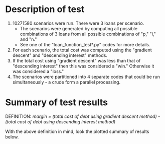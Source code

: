 # Description of test
1. 10271580 scenarios were run. There were 3 loans per scenario.
    * The scenarios were generated by computing all possible combinations of 
    3 loans from all possible combinations of "p," "i," and "n."
    * See one of the "loan_function_test*.py" codes for more details.
2. For each scenario, the total cost was computed using the 
"gradient descent" and "descending interest" methods.
3. If the total cost using "gradient descent" was less than that of "descending
interest" then this was considered a "win." Otherwise it was considered a "loss."
4. The scenarios were partitioned into 4 separate codes that could be run
simultaneously - a crude form a parallel processing.

# Summary of test results
DEFINITION:
_margin = (total cost of debt using gradient descent method) - (total cost of debt using descending interest method)_

With the above definition in mind, look the plotted summary of results below.
